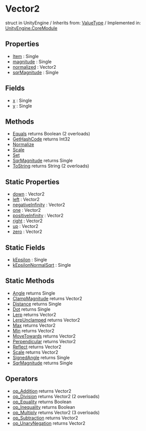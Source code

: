 # Vector2
struct in UnityEngine
 / Inherits from: <a href="https://docs.unity3d.com/6000.2/Documentation/ScriptReference/ValueType.html">ValueType</a> / Implemented in: <a href="https://docs.unity3d.com/6000.2/Documentation/ScriptReference/UnityEngine.CoreModule.html">UnityEngine.CoreModule</a>

## Properties
- <a href="https://docs.unity3d.com/6000.2/Documentation/ScriptReference/Vector2-Item.html">Item</a> : Single
- <a href="https://docs.unity3d.com/6000.2/Documentation/ScriptReference/Vector2-magnitude.html">magnitude</a> : Single
- <a href="https://docs.unity3d.com/6000.2/Documentation/ScriptReference/Vector2-normalized.html">normalized</a> : Vector2
- <a href="https://docs.unity3d.com/6000.2/Documentation/ScriptReference/Vector2-sqrMagnitude.html">sqrMagnitude</a> : Single

## Fields
- <a href="https://docs.unity3d.com/6000.2/Documentation/ScriptReference/Vector2-x.html">x</a> : Single
- <a href="https://docs.unity3d.com/6000.2/Documentation/ScriptReference/Vector2-y.html">y</a> : Single

## Methods
- <a href="https://docs.unity3d.com/6000.2/Documentation/ScriptReference/Vector2.Equals.html">Equals</a> returns Boolean (2 overloads)
- <a href="https://docs.unity3d.com/6000.2/Documentation/ScriptReference/Vector2.GetHashCode.html">GetHashCode</a> returns Int32
- <a href="https://docs.unity3d.com/6000.2/Documentation/ScriptReference/Vector2.Normalize.html">Normalize</a>
- <a href="https://docs.unity3d.com/6000.2/Documentation/ScriptReference/Vector2.Scale.html">Scale</a>
- <a href="https://docs.unity3d.com/6000.2/Documentation/ScriptReference/Vector2.Set.html">Set</a>
- <a href="https://docs.unity3d.com/6000.2/Documentation/ScriptReference/Vector2.SqrMagnitude.html">SqrMagnitude</a> returns Single
- <a href="https://docs.unity3d.com/6000.2/Documentation/ScriptReference/Vector2.ToString.html">ToString</a> returns String (2 overloads)

## Static Properties
- <a href="https://docs.unity3d.com/6000.2/Documentation/ScriptReference/Vector2-down.html">down</a> : Vector2
- <a href="https://docs.unity3d.com/6000.2/Documentation/ScriptReference/Vector2-left.html">left</a> : Vector2
- <a href="https://docs.unity3d.com/6000.2/Documentation/ScriptReference/Vector2-negativeInfinity.html">negativeInfinity</a> : Vector2
- <a href="https://docs.unity3d.com/6000.2/Documentation/ScriptReference/Vector2-one.html">one</a> : Vector2
- <a href="https://docs.unity3d.com/6000.2/Documentation/ScriptReference/Vector2-positiveInfinity.html">positiveInfinity</a> : Vector2
- <a href="https://docs.unity3d.com/6000.2/Documentation/ScriptReference/Vector2-right.html">right</a> : Vector2
- <a href="https://docs.unity3d.com/6000.2/Documentation/ScriptReference/Vector2-up.html">up</a> : Vector2
- <a href="https://docs.unity3d.com/6000.2/Documentation/ScriptReference/Vector2-zero.html">zero</a> : Vector2

## Static Fields
- <a href="https://docs.unity3d.com/6000.2/Documentation/ScriptReference/Vector2-kEpsilon.html">kEpsilon</a> : Single
- <a href="https://docs.unity3d.com/6000.2/Documentation/ScriptReference/Vector2-kEpsilonNormalSqrt.html">kEpsilonNormalSqrt</a> : Single

## Static Methods
- <a href="https://docs.unity3d.com/6000.2/Documentation/ScriptReference/Vector2.Angle.html">Angle</a> returns Single
- <a href="https://docs.unity3d.com/6000.2/Documentation/ScriptReference/Vector2.ClampMagnitude.html">ClampMagnitude</a> returns Vector2
- <a href="https://docs.unity3d.com/6000.2/Documentation/ScriptReference/Vector2.Distance.html">Distance</a> returns Single
- <a href="https://docs.unity3d.com/6000.2/Documentation/ScriptReference/Vector2.Dot.html">Dot</a> returns Single
- <a href="https://docs.unity3d.com/6000.2/Documentation/ScriptReference/Vector2.Lerp.html">Lerp</a> returns Vector2
- <a href="https://docs.unity3d.com/6000.2/Documentation/ScriptReference/Vector2.LerpUnclamped.html">LerpUnclamped</a> returns Vector2
- <a href="https://docs.unity3d.com/6000.2/Documentation/ScriptReference/Vector2.Max.html">Max</a> returns Vector2
- <a href="https://docs.unity3d.com/6000.2/Documentation/ScriptReference/Vector2.Min.html">Min</a> returns Vector2
- <a href="https://docs.unity3d.com/6000.2/Documentation/ScriptReference/Vector2.MoveTowards.html">MoveTowards</a> returns Vector2
- <a href="https://docs.unity3d.com/6000.2/Documentation/ScriptReference/Vector2.Perpendicular.html">Perpendicular</a> returns Vector2
- <a href="https://docs.unity3d.com/6000.2/Documentation/ScriptReference/Vector2.Reflect.html">Reflect</a> returns Vector2
- <a href="https://docs.unity3d.com/6000.2/Documentation/ScriptReference/Vector2.Scale.html">Scale</a> returns Vector2
- <a href="https://docs.unity3d.com/6000.2/Documentation/ScriptReference/Vector2.SignedAngle.html">SignedAngle</a> returns Single
- <a href="https://docs.unity3d.com/6000.2/Documentation/ScriptReference/Vector2.SqrMagnitude.html">SqrMagnitude</a> returns Single

## Operators
- <a href="https://docs.unity3d.com/6000.2/Documentation/ScriptReference/Vector2.op_Addition.html">op_Addition</a> returns Vector2
- <a href="https://docs.unity3d.com/6000.2/Documentation/ScriptReference/Vector2.op_Division.html">op_Division</a> returns Vector2 (2 overloads)
- <a href="https://docs.unity3d.com/6000.2/Documentation/ScriptReference/Vector2.op_Equality.html">op_Equality</a> returns Boolean
- <a href="https://docs.unity3d.com/6000.2/Documentation/ScriptReference/Vector2.op_Inequality.html">op_Inequality</a> returns Boolean
- <a href="https://docs.unity3d.com/6000.2/Documentation/ScriptReference/Vector2.op_Multiply.html">op_Multiply</a> returns Vector2 (3 overloads)
- <a href="https://docs.unity3d.com/6000.2/Documentation/ScriptReference/Vector2.op_Subtraction.html">op_Subtraction</a> returns Vector2
- <a href="https://docs.unity3d.com/6000.2/Documentation/ScriptReference/Vector2.op_UnaryNegation.html">op_UnaryNegation</a> returns Vector2
